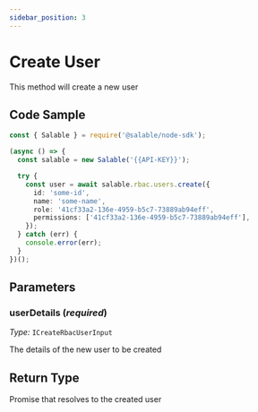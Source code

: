 ```yaml
---
sidebar_position: 3
---
```


# Create User

This method will create a new user

## Code Sample

```typescript
const { Salable } = require('@salable/node-sdk');

(async () => {
  const salable = new Salable('{{API-KEY}}');

  try {
    const user = await salable.rbac.users.create({
      id: 'some-id',
      name: 'some-name',
      role: '41cf33a2-136e-4959-b5c7-73889ab94eff',
      permissions: ['41cf33a2-136e-4959-b5c7-73889ab94eff'],
    });
  } catch (err) {
    console.error(err);
  }
})();
```

## Parameters

### userDetails (_required_)

_Type:_ `ICreateRbacUserInput`

The details of the new user to be created

## Return Type

Promise that resolves to the created user
